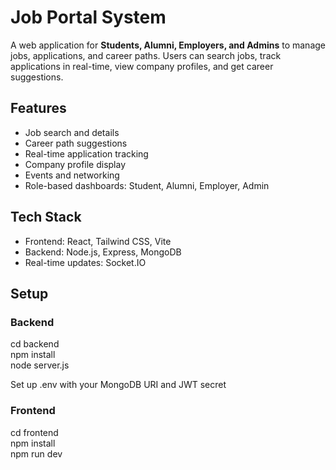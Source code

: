 # Job Portal System

A web application for **Students, Alumni, Employers, and Admins** to manage jobs, applications, and career paths. Users can search jobs, track applications in real-time, view company profiles, and get career suggestions.

## Features
- Job search and details
- Career path suggestions
- Real-time application tracking
- Company profile display
- Events and networking
- Role-based dashboards: Student, Alumni, Employer, Admin

## Tech Stack
- Frontend: React, Tailwind CSS, Vite
- Backend: Node.js, Express, MongoDB
- Real-time updates: Socket.IO

## Setup

### Backend
cd backend  
npm install  
node server.js

Set up .env with your MongoDB URI and JWT secret

### Frontend
cd frontend  
npm install  
npm run dev



